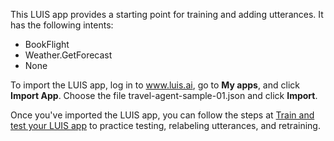 This LUIS app provides a starting point for training and adding utterances. It has the following intents:
 * BookFlight
 * Weather.GetForecast
 * None 

To import the LUIS app, log in to www.luis.ai, go to **My apps**, and click **Import App**. Choose the file travel-agent-sample-01.json and click **Import**. 

Once you've imported the LUIS app, you can follow the steps at [Train and test your LUIS app](https://docs.microsoft.com/en-us/azure/cognitive-services/LUIS/train-test#relabel-utterances-and-retrain) to practice testing, relabeling utterances, and retraining.
